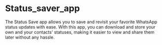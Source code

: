 # Status_saver_app

The Status Save app allows you to save and revisit your favorite WhatsApp status updates with ease. With this app, you can download and store your own and your contacts' statuses, making it easier to view and share them later without any hassle.
